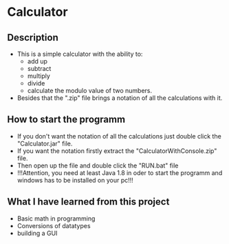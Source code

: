 # Calculator

## Description

- This is a simple calculator with the ability to:
    - add up
    - subtract
    - multiply
    - divide
    - calculate the modulo value of two numbers.    
- Besides that the ".zip" file brings a notation of all the calculations with it. 

## How to start the programm

- If you don't want the notation of all the calculations just double click the "Calculator.jar" file.
- If you want the notation firstly extract the "CalculatorWithConsole.zip" file.
- Then open up the file and double click the "RUN.bat" file
- !!!Attention, you need at least Java 1.8 in oder to start the programm and windows has to be installed on your pc!!!

## What I have learned from this project

- Basic math in programming
- Conversions of datatypes
- building a GUI

